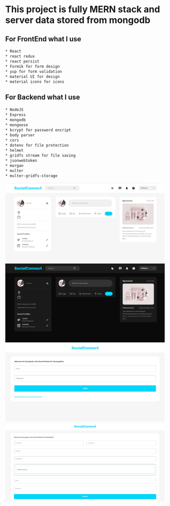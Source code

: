# This project is fully MERN stack and server data stored from mongodb

## For FrontEnd what I use

    * React
    * react redux
    * react persist
    * Formik for form design
    * yup for form validation
    * material UI for design
    * material icons for icons

## For Backend what I use

    * NodeJS
    * Express
    * mongodb
    * mongoose
    * bcrypt for password encript
    * body parser
    * cors
    * dotenv for file protection
    * helmet
    * gridfs stream for file saving
    * jsonwebtoken
    * morgan
    * multer
    * multer-gridfs-storage

![preview img](/projectimage/Capture1.PNG)
![preview img](/projectimage/Capture2.PNG)
![preview img](/projectimage/Capture3.PNG)
![preview img](/projectimage/Capture4.PNG)
